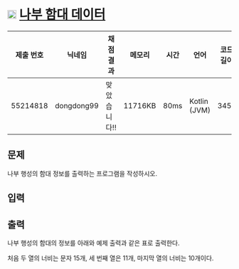 # <img width="20px"  src="https://d2gd6pc034wcta.cloudfront.net/tier/1.svg" class="solvedac-tier"> [나부 함대 데이터](https://www.acmicpc.net/problem/9654) 

| 제출 번호 | 닉네임 | 채점 결과 | 메모리 | 시간 | 언어 | 코드 길이 |
|---|---|---|---|---|---|---|
|55214818|dongdong99|맞았습니다!! |11716KB|80ms|Kotlin (JVM)|345B|

## 문제
<p>나부 행성의 함대 정보를 출력하는 프로그램을 작성하시오.</p>

## 입력


## 출력
<p>나부 행성의 함대의 정보를 아래와 예제 출력과 같은 표로 출력한다.</p>

<p>처음 두 열의 너비는 문자 15개, 세 번째 열은 11개, 마지막 열의 너비는 10개이다.</p>

